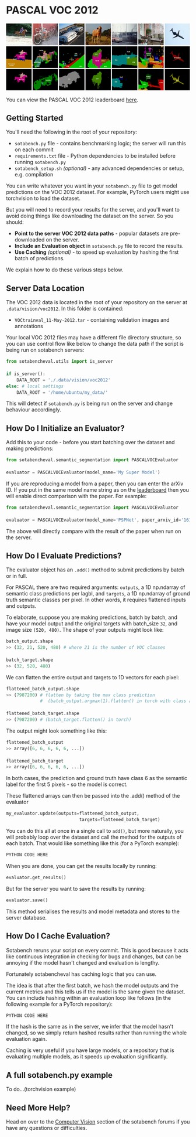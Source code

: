# PASCAL VOC 2012

![VOC Dataset Examples](img/pascalvoc2012.png)

You can view the PASCAL VOC 2012 leaderboard [here](https://sotabench.com/benchmarks/semantic-segmentation-on-pascal-voc-2012).

## Getting Started

You'll need the following in the root of your repository:

- `sotabench.py` file - contains benchmarking logic; the server will run this on each commit
- `requirements.txt` file - Python dependencies to be installed before running `sotabench.py`
- `sotabench_setup.sh` *(optional)* - any advanced dependencies or setup, e.g. compilation

You can write whatever you want in your `sotabench.py` file to get model predictions on the VOC 2012 dataset. For example,
PyTorch users might use torchvision to load the dataset.

But you will need to record your results for the server, and you'll want to avoid doing things like
downloading the dataset on the server. So you should:

- **Point to the server VOC 2012 data paths** - popular datasets are pre-downloaded on the server.
- **Include an Evaluation object** in `sotabench.py` file to record the results.
- **Use Caching** *(optional)* - to speed up evaluation by hashing the first batch of predictions.
 
We explain how to do these various steps below.
 
## Server Data Location 

The VOC 2012 data is located in the root of your repository on the server at `.data/vision/voc2012`. In this folder is contained:

- `VOCtrainval_11-May-2012.tar` - containing validation images and annotations

Your local VOC 2012 files may have a different file directory structure, so you
can use control flow like below to change the data path if the script is being
run on sotabench servers:

``` python
from sotabencheval.utils import is_server

if is_server():
    DATA_ROOT = './.data/vision/voc2012'
else: # local settings
    DATA_ROOT = '/home/ubuntu/my_data/'
```

This will detect if `sotabench.py` is being run on the server and change behaviour accordingly.

## How Do I Initialize an Evaluator?

Add this to your code - before you start batching over the dataset and making predictions:

``` python
from sotabencheval.semantic_segmentation import PASCALVOCEvaluator

evaluator = PASCALVOCEvaluator(model_name='My Super Model')
```  
       
If you are reproducing a model from a paper, then you can enter the arXiv ID. If you
put in the same model name string as on the [leaderboard](https://sotabench.com/benchmarks/semantic-segmentation-on-pascal-voc-2012)
then you will enable direct comparison with the paper. For example:

``` python
from sotabencheval.semantic_segmentation import PASCALVOCEvaluator

evaluator = PASCALVOCEvaluator(model_name='PSPNet', paper_arxiv_id='1612.01105')
``` 

The above will directly compare with the result of the paper when run on the server.

## How Do I Evaluate Predictions?

The evaluator object has an `.add()` method to submit predictions by batch or in full.

For PASCAL there are two required arguments: `outputs`, a 1D np.ndarray of semantic class predictions per lagbl, 
and `targets`, a 1D np.ndarray of ground truth semantic classes per pixel. In other words, it requires flattened
inputs and outputs.

To elaborate, suppose you are making predictions, batch by batch, and have your model output 
and the original targets with batch_size `32`, and image size `(520, 480)`. The shape of your outputs might look like:

``` python
batch_output.shape
>> (32, 21, 520, 480) # where 21 is the number of VOC classes

batch_target.shape
>> (32, 520, 480)
```

We can flatten the entire output and targets to 1D vectors for each pixel:

``` python
flattened_batch_output.shape
>> (7987200) # flatten by taking the max class prediction
             #  (batch_output.argmax(1).flatten() in torch with class as second dimension)

flattened_batch_target.shape
>> (7987200) # (batch_target.flatten() in torch)
```

The output might look something like this:

``` python
flattened_batch_output
>> array([6, 6, 6, 6, 6, ...])

flattened_batch_target
>> array([6, 6, 6, 6, 6, ...])
```

In both cases, the prediction and ground truth have class 6 as the semantic label for the first 5
pixels - so the model is correct.

These flattened arrays can then be passed into the .add() method of the evaluator

``` python
my_evaluator.update(outputs=flattened_batch_output,
                            targets=flattened_batch_target)
```

You can do this all at once in a single call to `add()`, but more naturally, you will 
probably loop over the dataset and call the method for the outputs of each batch.
That would like something like this (for a PyTorch example):

``` python
PYTHON CODE HERE
```

When you are done, you can get the results locally by running:

``` python
evaluator.get_results()
```

But for the server you want to save the results by running:

``` python
evaluator.save()
```

This method serialises the results and model metadata and stores to the server database.

## How Do I Cache Evaluation?
    
Sotabench reruns your script on every commit. This is good because it acts like 
continuous integration in checking for bugs and changes, but can be annoying
if the model hasn't changed and evaluation is lengthy. 

Fortunately sotabencheval has caching logic that you can use.

The idea is that after the first batch, we hash the model outputs and the
current metrics and this tells us if the model is the same given the dataset.
You can include hashing within an evaluation loop like follows (in the following
example for a PyTorch repository):

``` python
PYTHON CODE HERE
```

If the hash is the same as in the server, we infer that the model hasn't changed, so
we simply return hashed results rather than running the whole evaluation again.

Caching is very useful if you have large models, or a repository that is evaluating
multiple models, as it speeds up evaluation significantly.
    
## A full sotabench.py example

To do...(torchvision example)

## Need More Help?

Head on over to the [Computer Vision](https://forum.sotabench.com/c/cv) section of the sotabench
forums if you have any questions or difficulties.
